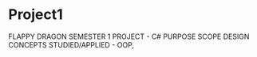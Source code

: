 # Project1
FLAPPY DRAGON SEMESTER 1 PROJECT - C#
PURPOSE
SCOPE 
DESIGN 
CONCEPTS STUDIED/APPLIED - OOP, 
